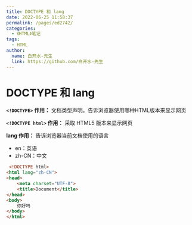 ```yaml
---
title: DOCTYPE 和 lang
date: 2022-06-25 11:58:37
permalink: /pages/ed2742/
categories:
  - 《HTML》笔记
tags:
  - HTML
author: 
  name: 白开水-先生
  link: https://github.com/白开水-先生
---
```

# DOCTYPE 和 lang

**`<!DOCTYPE>` 作用：** 文档类型声明。告诉浏览器使用哪种HTML版本来显示网页

**`<!DOCTYPE html>` 作用：** 采取 HTML5 版本来显示网页

**lang 作用：** 告诉浏览器当前文档使用的语言
- en：英语
- zh-CN：中文

```html
 <!DOCTYPE html>
<html lang="zh-CN">
<head>
	<meta charset="UTF-8">
	<title>Document</title>
</head>
<body>
	你好吗 
</body>
</html>
```

